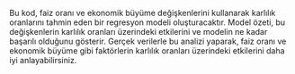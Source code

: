 Bu kod, faiz oranı ve ekonomik büyüme değişkenlerini kullanarak karlılık oranlarını tahmin eden bir regresyon modeli oluşturacaktır. Model özeti, bu değişkenlerin karlılık oranları üzerindeki etkilerini ve modelin ne kadar başarılı olduğunu gösterir. Gerçek verilerle bu analizi yaparak, faiz oranı ve ekonomik büyüme gibi faktörlerin karlılık oranları üzerindeki etkilerini daha iyi anlayabilirsiniz.
